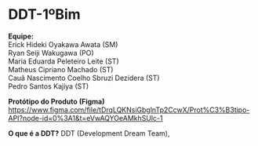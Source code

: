 # DDT-1ºBim

**Equipe: <br>**
Erick Hideki Oyakawa Awata (SM) <br>
Ryan Seiji Wakugawa (PO) <br>
Maria Eduarda Peleteiro Leite (ST) <br>
Matheus Cipriano Machado (ST) <br>
Cauã Nascimento Coelho Sbruzi Dezidera (ST) <br>
Pedro Santos Kajiya (ST) <br>

**Protótipo do Produto (Figma) <br>**
https://www.figma.com/file/tDrqLQKNsiGbglnTp2CcwX/Prot%C3%B3tipo-API?node-id=0%3A1&t=eVwAQYOeAMkhSUlc-1 <br>

**O que é a DDT?**
DDT (Development Dream Team), 
